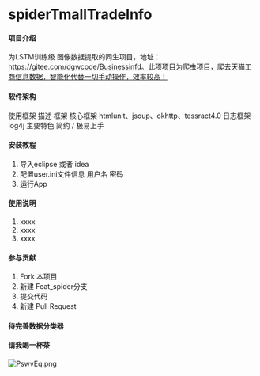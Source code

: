 # spiderTmallTradeInfo

#### 项目介绍
为LSTM训练级  图像数据提取的同生项目，地址：https://gitee.com/dgwcode/Businessinfd。此项项目为爬虫项目，爬去天猫工商信息数据，智能化代替一切手动操作，效率较高！


#### 软件架构

使用框架
描述	框架
核心框架	htmlunit、jsoup、okhttp、tessract4.0
日志框架     log4j
主要特色	 简约 / 极易上手

#### 安装教程

1. 导入eclipse 或者 idea
2. 配置user.ini文件信息 用户名 密码
3. 运行App

#### 使用说明

1. xxxx
2. xxxx
3. xxxx

#### 参与贡献

1. Fork 本项目
2. 新建 Feat_spider分支
3. 提交代码
4. 新建 Pull Request

#### 待完善数据分类器

#### 请我喝一杯茶
![PswvEq.png](https://s1.ax1x.com/2018/08/08/PswvEq.png)
